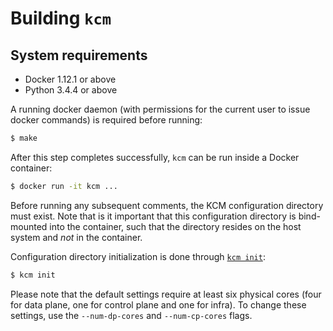 # Building `kcm`

## System requirements

 - Docker 1.12.1 or above
 - Python 3.4.4 or above

A running docker daemon (with permissions for the current user to issue docker
commands) is required before running:

```bash
$ make
```

After this step completes successfully, `kcm` can be run inside a Docker
container:

```bash
$ docker run -it kcm ...
```

Before running any subsequent comments, the KCM configuration directory must
exist. Note that is it important that this configuration directory is
bind-mounted into the container, such that the directory resides on the host
system and _not_ in the container.

Configuration directory initialization is done through
[`kcm init`][doc-init]:

```bash
$ kcm init
```

Please note that the default settings require at least six physical cores
(four for data plane, one for control plane and one for infra).
To change these settings, use the `--num-dp-cores` and `--num-cp-cores` flags.

[doc-init]: cli.md#kcm-init
